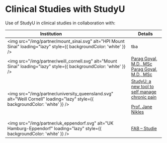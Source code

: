 # Clinical Studies with StudyU

Use of StudyU in clinical studies in collaboration with:

| Institution        <img width="100rem" />                                   | Details                                                                                                                                                                                                                                         |
|----------------------------------------------------------------------------|-------------------------------------------------------------------------------------------------------------------------------------------------------------------------------------------------------------------------------------------------|
| <img src="/img/partner/mount_sinai.svg" alt="HPI Mount Sinai" loading="lazy" style={{ backgroundColor: 'white' }} />           | tba                                                                                                                                                                                                                                             |
| <img src="/img/partner/weill_cornell.svg" alt="Mount Sinai" loading="lazy" style={{ backgroundColor: 'white' }} />         | <a href="https://goyallab.weill.cornell.edu">Parag Goyal, M.D., MSc</a> <a href="https://goyallab.weill.cornell.edu">Parag Goyal, M.D., MSc</a>                                                                                                                                                              |
| <img src="/img/partner/university_queensland.svg" alt="Weill Cornell" loading="lazy" style={{ backgroundColor: 'white' }} /> | <a href="https://recover.centre.uq.edu.au/studyu-new-tool-self-manage-chronic-pain">StudyU: a new tool to self manage chronic pain</a><p><a href="https://clinical-research.centre.uq.edu.au/profile/455/jane-nikles">Prof. Jane Nikles</a></p>                                                                                                                                          |
| <img src="/img/partner/uk_eppendorf.svg" alt="UK Hamburg-Eppendorf" loading="lazy" style={{ backgroundColor: 'white' }} />          | <a href="https://phea-studie.de/FAB">FAB – Studie</a>                                                                                                                                                                                           |
